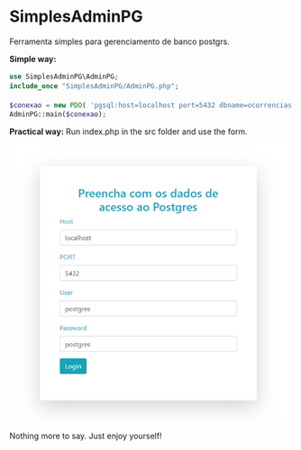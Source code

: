 # SimplesAdminPG
Ferramenta simples para gerenciamento de banco postgrs. 


**Simple way:**
```php
use SimplesAdminPG\AdminPG;
include_once "SimplesAdminPG/AdminPG.php";

$conexao = new PDO( 'pgsql:host=localhost port=5432 dbname=ocorrencias user=postgres password=postgres');
AdminPG::main($conexao);
```

**Practical way:**
Run index.php in the src folder and use the form.

<img src="src/img/form.png">

Nothing more to say. Just enjoy yourself!